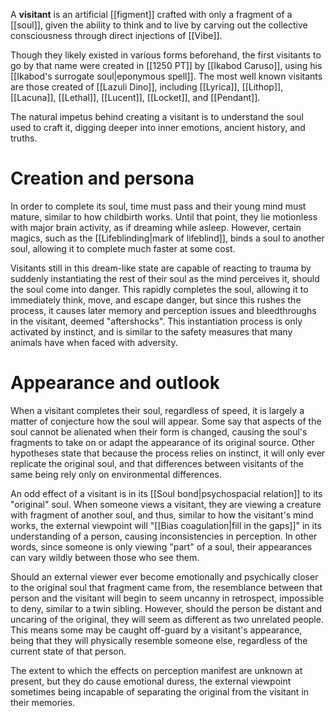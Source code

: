 A **visitant** is an artificial [[figment]] crafted with only a fragment of a [[soul]], given the ability to think and to live by carving out the collective consciousness through direct injections of [[Vibe]]. 

Though they likely existed in various forms beforehand, the first visitants to go by that name were created in [[1250 PT]] by [[Ikabod Caruso]], using his [[Ikabod's surrogate soul|eponymous spell]]. The most well known visitants are those created of [[Lazuli Dino]], including [[Lyrica]], [[Lithop]], [[Lacuna]], [[Lethal]], [[Lucent]], [[Locket]], and [[Pendant]].

The natural impetus behind creating a visitant is to understand the soul used to craft it, digging deeper into inner emotions, ancient history, and truths.

# Creation and persona

In order to complete its soul, time must pass and their young mind must mature, similar to how childbirth works. Until that point, they lie motionless with major brain activity, as if dreaming while asleep. However, certain magics, such as the [[Lifeblinding|mark of lifeblind]], binds a soul to another soul, allowing it to complete much faster at some cost.

Visitants still in this dream-like state are capable of reacting to trauma by suddenly instantiating the rest of their soul as the mind perceives it, should the soul come into danger. This rapidly completes the soul, allowing it to immediately think, move, and escape danger, but since this rushes the process, it causes later memory and perception issues and bleedthroughs in the visitant, deemed "aftershocks". This instantiation process is only activated by instinct, and is similar to the safety measures that many animals have when faced with adversity.

# Appearance and outlook
When a visitant completes their soul, regardless of speed, it is largely a matter of conjecture how the soul will appear. Some say that aspects of the soul cannot be alienated when their form is changed, causing the soul's fragments to take on or adapt the appearance of its original source. Other hypotheses state that because the process relies on instinct, it will only ever replicate the original soul, and that differences between visitants of the same being rely only on environmental differences.

An odd effect of a visitant is in its [[Soul bond|psychospacial relation]] to its "original" soul. When someone views a visitant, they are viewing a creature with fragment of another soul, and thus, similar to how the visitant's mind works, the external viewpoint will "[[Bias coagulation|fill in the gaps]]" in its understanding of a person, causing inconsistencies in perception. In other words, since someone is only viewing "part" of a soul, their appearances can vary wildly between those who see them.

Should an external viewer ever become emotionally and psychically closer to the original soul that fragment came from, the resemblance between that person and the visitant will begin to seem uncanny in retrospect, impossible to deny, similar to a twin sibling. However, should the person be distant and uncaring of the original, they will seem as different as two unrelated people. This means some may be caught off-guard by a visitant's appearance, being that they will physically resemble someone else, regardless of the current state of that person.

The extent to which the effects on perception manifest are unknown at present, but they do cause emotional duress, the external viewpoint sometimes being incapable of separating the original from the visitant in their memories.